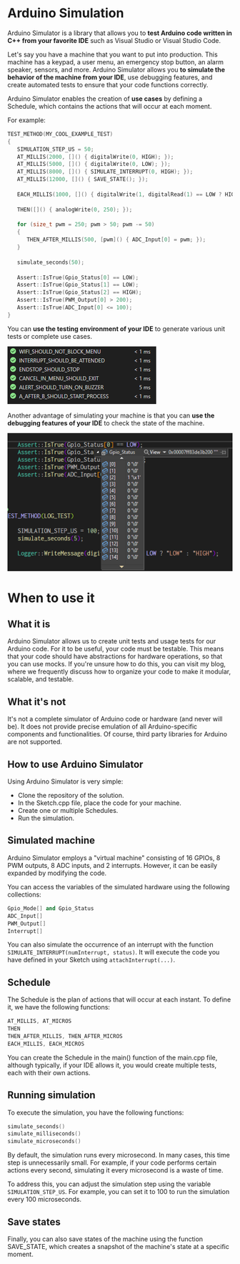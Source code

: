 # Arduino Simulation
Arduino Simulator is a library that allows you to **test Arduino code written in C++ from your favorite IDE** such as Visual Studio or Visual Studio Code.

Let's say you have a machine that you want to put into production. This machine has a keypad, a user menu, an emergency stop button, an alarm speaker, sensors, and more. Arduino Simulator allows you **to simulate the behavior of the machine from your IDE**, use debugging features, and create automated tests to ensure that your code functions correctly.

Arduino Simulator enables the creation of **use cases** by defining a Schedule, which contains the actions that will occur at each moment.

For example:

```cpp
TEST_METHOD(MY_COOL_EXAMPLE_TEST)
{
   SIMULATION_STEP_US = 50;
   AT_MILLIS(2000, []() { digitalWrite(0, HIGH); });
   AT_MILLIS(5000, []() { digitalWrite(0, LOW); });
   AT_MILLIS(8000, []() { SIMULATE_INTERRUPT(0, HIGH); });
   AT_MILLIS(12000, []() { SAVE_STATE(); });

   EACH_MILLIS(1000, []() { digitalWrite(1, digitalRead(1) == LOW ? HIGH : LOW); });

   THEN([]() { analogWrite(0, 250); });

   for (size_t pwm = 250; pwm > 50; pwm -= 50)
   {
      THEN_AFTER_MILLIS(500, [pwm]() { ADC_Input[0] = pwm; });
   }

   simulate_seconds(50);

   Assert::IsTrue(Gpio_Status[0] == LOW);
   Assert::IsTrue(Gpio_Status[1] == LOW);
   Assert::IsTrue(Gpio_Status[2] == HIGH);
   Assert::IsTrue(PWM_Output[0] > 200);
   Assert::IsTrue(ADC_Input[0] <= 100);
}
```

You can **use the testing environment of your IDE** to generate various unit tests or complete use cases.

![](https://github.com/luisllamasbinaburo/Arduino_Simulator/blob/master/Screenshots/arduino-simulation-tests.png)

Another advantage of simulating your machine is that you can **use the debugging features of your IDE** to check the state of the machine.

![](https://github.com/luisllamasbinaburo/Arduino_Simulator/blob/master/Screenshots/arduino-simulation-debug.png)

# When to use it
## What it is
Arduino Simulator allows us to create unit tests and usage tests for our Arduino code. For it to be useful, your code must be testable. This means that your code should have abstractions for hardware operations, so that you can use mocks. If you're unsure how to do this, you can visit my blog, where we frequently discuss how to organize your code to make it modular, scalable, and testable.

## What it's not
It's not a complete simulator of Arduino code or hardware (and never will be). It does not provide precise emulation of all Arduino-specific components and functionalities. Of course, third party libraries for Arduino are not supported.

## How to use Arduino Simulator
Using Arduino Simulator is very simple:

- Clone the repository of the solution.
- In the Sketch.cpp file, place the code for your machine.
- Create one or multiple Schedules.
- Run the simulation.

## Simulated machine

Arduino Simulator employs a "virtual machine" consisting of 16 GPIOs, 8 PWM outputs, 8 ADC inputs, and 2 interrupts. However, it can be easily expanded by modifying the code.

You can access the variables of the simulated hardware using the following collections:

```cpp
Gpio_Mode[] and Gpio_Status
ADC_Input[]
PWM_Output[]
Interrupt[]
```

You can also simulate the occurrence of an interrupt with the function `SIMULATE_INTERRUPT(numInterrupt, status)`. It will execute the code you have defined in your Sketch using `attachInterrupt(...)`.

## Schedule
The Schedule is the plan of actions that will occur at each instant. To define it, we have the following functions:

```cpp
AT_MILLIS, AT_MICROS
THEN
THEN_AFTER_MILLIS, THEN_AFTER_MICROS
EACH_MILLIS, EACH_MICROS
```

You can create the Schedule in the main() function of the main.cpp file, although typically, if your IDE allows it, you would create multiple tests, each with their own actions.

##  Running simulation
To execute the simulation, you have the following functions:

```cpp
simulate_seconds()
simulate_milliseconds()
simulate_microseconds()
```
By default, the simulation runs every microsecond. In many cases, this time step is unnecessarily small. For example, if your code performs certain actions every second, simulating it every microsecond is a waste of time.

To address this, you can adjust the simulation step using the variable `SIMULATION_STEP_US`. For example, you can set it to 100 to run the simulation every 100 microseconds.

## Save states
Finally, you can also save states of the machine using the function SAVE_STATE, which creates a snapshot of the machine's state at a specific moment.
